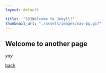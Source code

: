 ```yaml
---
layout: default

title:  "333Welcome to Jekyll!"
thumbnail_url: "./assets/images/nav-bg.gif"
---
```


## Welcome to another page

_yay_

[back](./)
